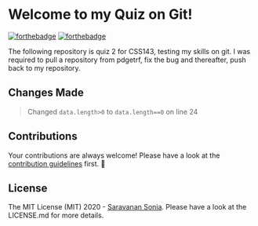 Welcome to my Quiz on Git!
===================
[![forthebadge](https://forthebadge.com/images/badges/made-with-java.svg)](https://forthebadge.com)                      [![forthebadge](https://forthebadge.com/images/badges/built-with-love.svg)](https://forthebadge.com)

The following repository is quiz 2 for CSS143, testing my skills on git. I was required to pull a repository from pdgetrf, fix the bug and thereafter, push back to my repository. 

Changes Made
-------------------

> Changed `data.length>0` to `data.length==0` on line 24


Contributions
-------------------
Your contributions are always welcome! Please have a look at the [contribution guidelines](CONTRIBUTING.md) first. :tada:

License
-------------------

The MIT License (MIT) 2020 - [Saravanan Sonia](https://github.com/srsonia2506). Please have a look at the LICENSE.md for more details. 

